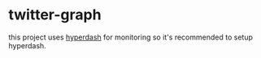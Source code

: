 # twitter-graph
this project uses [hyperdash](https://hyperdash.io/) for monitoring so it's recommended to setup hyperdash.

 
